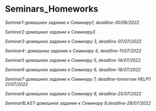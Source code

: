 # Seminars_Homeworks
*Seminar1-домашнее задание к Семинару1, deadline-30/06/2022*

*Seminar2-домашнее задание к Семинару2.*

*Seminar3-домашнее задание к Семинару 3, deadline-07/07/2022*

*Seminar4- домашнее задание к Семинару 4, deadline-11/07/2022*

*Seminar5-домашнее задание к Семинару 5, deadline-14/07/2022*

*Seminar6-домашнее задание к Семинару 6, deadline-18/07/2022*

*Seminar7-домашнее задание к Семинару 7, deadline-tomorrow HELP!! 21/07/2022*

*Seminar8-домашнее задание к Семинару 8, deadline-25/07/2022*

*Seminar9LAST-домашнее задание к Семинару 9,deadline-28/07/2022*
